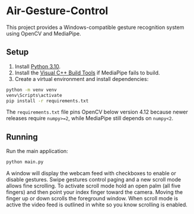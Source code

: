 # Air-Gesture-Control

This project provides a Windows-compatible gesture recognition system using OpenCV and MediaPipe.

## Setup

1. Install [Python 3.10](https://www.python.org/downloads/).
2. Install the [Visual C++ Build Tools](https://visualstudio.microsoft.com/visual-cpp-build-tools/) if MediaPipe fails to build.
3. Create a virtual environment and install dependencies:

```cmd
python -m venv venv
venv\Scripts\activate
pip install -r requirements.txt
```

The `requirements.txt` file pins OpenCV below version 4.12 because newer
releases require `numpy>=2`, while MediaPipe still depends on `numpy<2`.

## Running

Run the main application:

```cmd
python main.py
```

A window will display the webcam feed with checkboxes to enable or disable gestures.
Swipe gestures control paging and a new scroll mode allows fine scrolling.
To activate scroll mode hold an open palm (all five fingers) and then point
your index finger toward the camera. Moving the finger up or down scrolls the
foreground window. When scroll mode is active the video feed is outlined in
white so you know scrolling is enabled.
